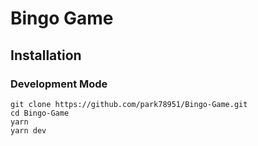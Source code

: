 # Bingo Game

## Installation

### Development Mode
```
git clone https://github.com/park78951/Bingo-Game.git
cd Bingo-Game
yarn
yarn dev
```